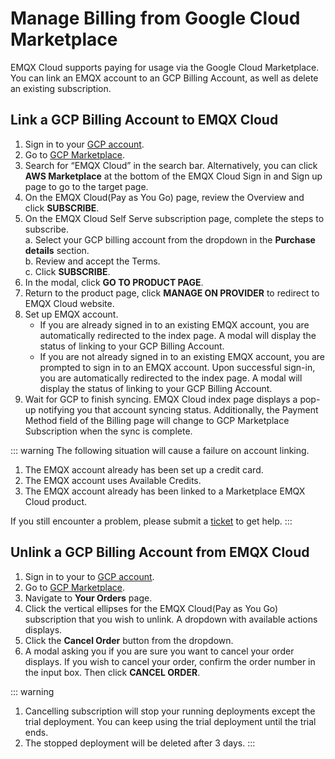 # Manage Billing from Google Cloud Marketplace

EMQX Cloud supports paying for usage via the Google Cloud Marketplace. You can link an EMQX account to an GCP Billing Account, as well as delete an existing subscription.


## Link a GCP Billing Account to EMQX Cloud
1. Sign in to your [GCP account](https://console.cloud.google.com/).
2. Go to [GCP Marketplace](https://console.cloud.google.com/marketplace).
3. Search for “EMQX Cloud” in the search bar. Alternatively, you can click **AWS Marketplace** at the bottom of the EMQX Cloud Sign in and Sign up page to go to the target page.
4. On the EMQX Cloud(Pay as You Go) page, review the Overview and click **SUBSCRIBE**.
5. On the EMQX Cloud Self Serve subscription page, complete the steps to subscribe.<br>
	a. Select your GCP billing account from the dropdown in the **Purchase details** section.<br>
	b. Review and accept the Terms.<br>
	c. Click **SUBSCRIBE**.
6. In the modal, click **GO TO PRODUCT PAGE**.
7. Return to the product page, click **MANAGE ON PROVIDER** to redirect to EMQX Cloud website.
8. Set up EMQX account.
	- If you are already signed in to an existing EMQX account, you are automatically redirected to the index page. A modal will display the status of linking to your GCP Billing Account.
    - If you are not already signed in to an existing EMQX account, you are prompted to sign in to an EMQX account. Upon successful sign-in, you are automatically redirected to the index page. A modal will display the status of linking to your GCP Billing Account.
9. Wait for GCP to finish syncing.
	EMQX Cloud index page displays a pop-up notifying you that account syncing status. Additionally, the Payment Method field of the Billing page will change to GCP Marketplace Subscription when the sync is complete.
	

::: warning
The following situation will cause a failure on account linking.

1. The EMQX account already has been set up a credit card.
2. The EMQX account uses Available Credits.
3. The EMQX account already has been linked to a Marketplace EMQX Cloud product.

If you still encounter a problem, please submit a [ticket](../feature/tickets.md) to get help.
:::


## Unlink a GCP Billing Account from EMQX Cloud
1. Sign in to your to [GCP account](https://console.cloud.google.com/).
2. Go to [GCP Marketplace](https://console.cloud.google.com/marketplace).
3. Navigate to **Your Orders** page.
4. Click the vertical ellipses for the EMQX Cloud(Pay as You Go) subscription that you wish to unlink. A dropdown with available actions displays.
5. Click the **Cancel Order** button from the dropdown.
6. A modal asking you if you are sure you want to cancel your order displays. If you wish to cancel your order, confirm the order number in the input box. Then click **CANCEL ORDER**.

::: warning
1. Cancelling subscription will stop your running deployments except the trial deployment. You can keep using the trial deployment until the trial ends.
2. The stopped deployment will be deleted after 3 days.
   :::



